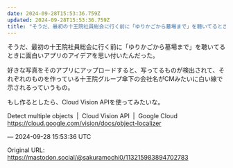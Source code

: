 ```yaml
---
date: 2024-09-28T15:53:36.759Z
updated: 2024-09-28T15:53:36.759Z
title: "そうだ、最初の十王院社員総会に行く前に「ゆりかごから墓場まで」を聴いてるときに面[...]"
---
```


<p>そうだ、最初の十王院社員総会に行く前に「ゆりかごから墓場まで」を聴いてるときに面白いアプリのアイデアを思い付いたんだった。</p><p>好きな写真をそのアプリにアップロードすると、写ってるものが検出されて、それぞれのものを作っている十王院グループ傘下の会社名がCMみたいに白い線で示されるっていうもの。</p><p>もし作るとしたら、Cloud Vision APIを使ってみたいな。</p><p>Detect multiple objects  |  Cloud Vision API  |  Google Cloud<br /><a href="https://cloud.google.com/vision/docs/object-localizer" target="_blank" rel="nofollow noopener" translate="no"><span class="invisible">https://</span><span class="ellipsis">cloud.google.com/vision/docs/o</span><span class="invisible">bject-localizer</span></a></p>

&mdash; 2024-09-28 15:53:36 UTC

Original URL: https://mastodon.social/@sakuramochi0/113215983894702783
